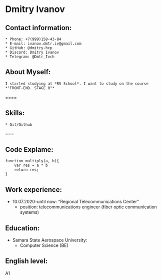 # Dmitry Ivanov

## Contact information:

    * Phone: +7(999)158-43-84
    * E-mail: ivanov.dmtr.iv@gmail.com
    * GitHub: @dmitry-hcp
    * Discord: Dmitry Ivanov 
    * Telegram: @Dmtr_Ivch


## About Myself:
    I started studying at *RS School*. I want to study on the course *"FRONT-END. STAGE 0"*
====

## Skills:
    * Git/Github
===


## Code Explame:
```
function multiply(a, b){
    var res = a * b
    return res;
}
```


## Work experience:
* 10.07.2020-until now: "Regional Telecommunications Center"
    + position: telecommunications engineer (fiber optic communication systems)


## Education:
* Samara State Aerospace University: 
    + Computer Science (BE)


## English level:
A1






